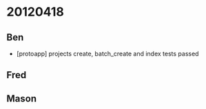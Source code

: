 # 20120418

## Ben
- [protoapp] projects create, batch_create and index tests passed



## Fred



## Mason
